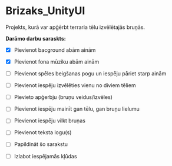 # Brizaks_UnityUI
Projekts, kurā var apģērbt terraria tēlu izvēlētajās bruņās.

**Darāmo darbu saraskts:**
- [x] Pievienot bacground abām ainām
- [x] Pievienot fona mūziku abām ainām
- [ ] Pievienot spēles beigšanas pogu un iespēju pāriet starp ainām
- [ ] Pievienot iespēju izvēlēties vienu no diviem tēliem
- [ ] Pievieto apģerbju (bruņu veidus/izvēles)
- [ ] Pievienot iespēju mainīt gan tēlu, gan bruņu lielumu
- [ ] Pievienot iespēju vilkt bruņas
- [ ] Pievienot teksta logu(s)
- [ ] Papildināt šo sarakstu
- [ ] Izlabot iespējamās kļūdas


